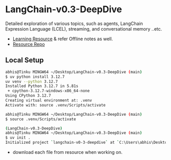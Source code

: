 # LangChain-v0.3-DeepDive

Detailed exploration of various topics, such as agents, LangChain Expression Language (LCEL), streaming, and conversational memory ..etc.

- [Learning Resource](https://youtu.be/Cyv-dgv80kE?si=pQ0qdWamDjEys5Hr) & refer Offline notes as well.
- [Resource Repo](https://github.com/aurelio-labs/langchain-course)

## Local Setup

```bash
abhis@Tinku MINGW64 ~/Desktop/LangChain-v0.3-DeepDive (main)
$ uv python install 3.12.7
uv venv --python 3.12.7
Installed Python 3.12.7 in 5.81s
 + cpython-3.12.7-windows-x86_64-none
Using CPython 3.12.7
Creating virtual environment at: .venv
Activate with: source .venv/Scripts/activate

abhis@Tinku MINGW64 ~/Desktop/LangChain-v0.3-DeepDive (main)
$ source .venv/Scripts/activate

(LangChain-v0.3-DeepDive)
abhis@Tinku MINGW64 ~/Desktop/LangChain-v0.3-DeepDive (main)
$ uv init .
Initialized project `langchain-v0-3-deepdive` at `C:\Users\abhis\Desktop\LangChain-v0.3-DeepDive`

```

- download each file from resource when working on.
